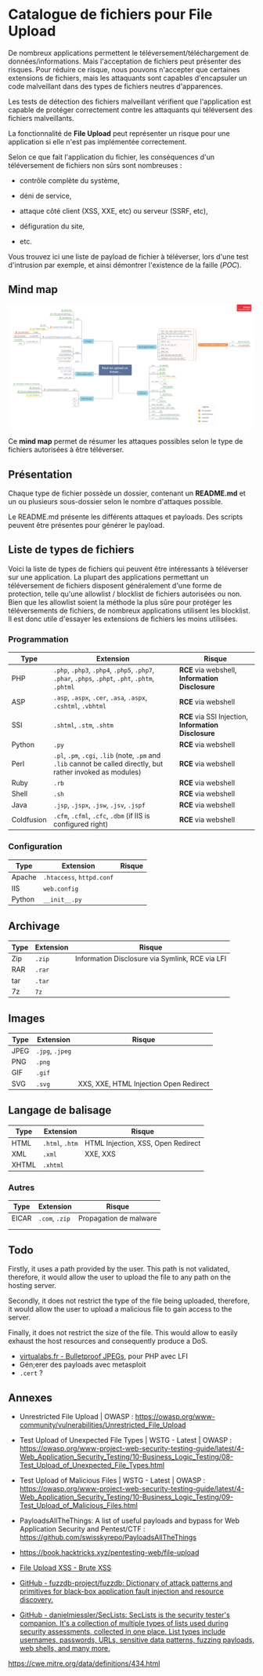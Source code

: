 # Catalogue de fichiers pour File Upload

De nombreux applications permettent le téléversement/téléchargement de données/informations. Mais l'acceptation de fichiers peut présenter des risques. Pour réduire ce risque, nous pouvons n'accepter que certaines extensions de fichiers, mais les attaquants sont capables d'encapsuler un code malveillant dans des types de fichiers neutres d'apparences.

Les tests de détection des fichiers malveillant vérifient que l'application est capable de protéger correctement contre les attaquants qui téléversent des fichiers malveillants.

La fonctionnalité de **File Upload** peut représenter un risque pour une application si elle n'est pas implémentée correctement. 

Selon ce que fait l'application du fichier, les conséquences d'un téléversement de fichiers non sûrs sont nombreuses :

- contrôle complète du système,

- déni de service,

- attaque côté client (XSS, XXE, etc) ou serveur (SSRF, etc),

- défiguration du site,

- etc.

Vous trouvez ici une liste de payload de fichier à téléverser, lors d'une test d'intrusion par exemple, et ainsi démontrer l'existence de la faille (*POC*).

## Mind map

![](map.png)

Ce **mind map** permet de résumer les attaques possibles selon le type de fichiers autorisées à être téléverser.

## Présentation

Chaque type de fichier possède un dossier, contenant un **README.md** et un ou plusieurs sous-dossier selon le nombre d'attaques possible.

Le README.md présente les différents attaques et payloads. Des scripts peuvent être présentes pour générer le payload.

## Liste de types de fichiers

Voici la liste de types de fichiers qui peuvent être intéressants à téléverser sur une application. La plupart des applications permettant un téléversement de fichiers disposent généralement d'une forme de protection, telle qu'une allowlist / blocklist de fichiers autorisées ou non. Bien que les allowlist soient la méthode la plus sûre pour protéger les téléversements de fichiers, de nombreux applications utilisent les blocklist. Il est donc utile d'essayer les extensions de fichiers les moins utilisées.

### Programmation

| Type       | Extension                                                                                                      | Risque                                                |
| ---------- | -------------------------------------------------------------------------------------------------------------- | ----------------------------------------------------- |
| PHP        | `.php`, `.php3`, `.php4`, `.php5`, `.php7`, `.phar`, `.phps`, `.phpt`, `.pht`, `.phtm`, `.phtml`               | **RCE** via webshell, **Information Disclosure**      |
| ASP        | `.asp`, `.aspx`, `.cer`, `.asa`, `.aspx`, `.cshtml`, `.vbhtml`                                                 | **RCE** via webshell                                  |
| SSI        | `.shtml`, `.stm`, `.shtm`                                                                                      | **RCE** via SSI Injection, **Information Disclosure** |
| Python     | `.py`                                                                                                          | **RCE** via webshell                                  |
| Perl       | `.pl`, `.pm`, `.cgi`, `.lib` (note, `.pm` and `.lib` cannot be called directly, but rather invoked as modules) | **RCE** via webshell                                  |
| Ruby       | `.rb`                                                                                                          | **RCE** via webshell                                  |
| Shell      | `.sh`                                                                                                          | **RCE** via webshell                                  |
| Java       | `.jsp`, `.jspx`, `.jsw`, `.jsv`, `.jspf`                                                                       | **RCE** via webshell                                  |
| Coldfusion | `.cfm`, `.cfml`, `.cfc`, `.dbm` (if IIS is configured right)                                                   | **RCE** via webshell                                  |

### Configuration

| Type   | Extension                 | Risque |
| ------ | ------------------------- | ------ |
| Apache | `.htaccess`, `httpd.conf` |        |
| IIS    | `web.config`              |        |
| Python | `__init__.py`             |        |

## Archivage

| Type | Extension | Risque                                          |
| ---- | --------- | ----------------------------------------------- |
| Zip  | `.zip`    | Information Disclosure via Symlink, RCE via LFI |
| RAR  | `.rar`    |                                                 |
| tar  | `.tar`    |                                                 |
| 7z   | `7z`      |                                                 |

## Images

| Type | Extension       | Risque                                 |
| ---- | --------------- | -------------------------------------- |
| JPEG | `.jpg`, `.jpeg` |                                        |
| PNG  | `.png`          |                                        |
| GIF  | `.gif`          |                                        |
| SVG  | `.svg`          | XXS, XXE, HTML Injection Open Redirect |

## Langage de balisage

| Type  | Extension       | Risque                             |
| ----- | --------------- | ---------------------------------- |
| HTML  | `.html`, `.htm` | HTML Injection, XSS, Open Redirect |
| XML   | `.xml`          | XXE, XXS                           |
| XHTML | `.xhtml`        |                                    |

### Autres

| Type  | Extension      | Risque                 |
| ----- | -------------- | ---------------------- |
| EICAR | `.com`, `.zip` | Propagation de malware |
|       |                |                        |
|       |                |                        |

## Todo

Firstly, it uses a path provided by the user. This path is not 
validated, therefore, it would allow the user to upload the file to any 
path on the hosting server.

Secondly, it does not restrict the type of the file being uploaded, 
therefore, it would allow the user to upload a malicious file to gain 
access to the server.

Finally, it does not restrict the size of the file. This would allow 
to easily exhaust the host resources and consequently produce a DoS.

- [virtualabs.fr - Bulletproof JPEGs](https://virtualabs.fr/Nasty-bulletproof-Jpegs-l.html), pour PHP avec LFI
- Gén;erer des payloads avec metasploit
- `.cert` ?

## Annexes

- Unrestricted File Upload | OWASP : https://owasp.org/www-community/vulnerabilities/Unrestricted_File_Upload

- Test Upload of Unexpected File Types | WSTG - Latest | OWASP : https://owasp.org/www-project-web-security-testing-guide/latest/4-Web_Application_Security_Testing/10-Business_Logic_Testing/08-Test_Upload_of_Unexpected_File_Types.html

- Test Upload of Malicious Files | WSTG - Latest | OWASP : https://owasp.org/www-project-web-security-testing-guide/latest/4-Web_Application_Security_Testing/10-Business_Logic_Testing/09-Test_Upload_of_Malicious_Files.html

- PayloadsAllTheThings: A list of useful payloads and bypass for Web Application Security and Pentest/CTF : https://github.com/swisskyrepo/PayloadsAllTheThings

- https://book.hacktricks.xyz/pentesting-web/file-upload

- [File Upload XSS - Brute XSS](https://brutelogic.com.br/blog/file-upload-xss/)

- [GitHub - fuzzdb-project/fuzzdb: Dictionary of attack patterns and primitives for black-box application fault injection and resource discovery.](https://github.com/fuzzdb-project/fuzzdb)

- [GitHub - danielmiessler/SecLists: SecLists is the security tester&#39;s companion. It&#39;s a collection of multiple types of lists used during security assessments, collected in one place. List types include usernames, passwords, URLs, sensitive data patterns, fuzzing payloads, web shells, and many more.](https://github.com/danielmiessler/SecLists)

https://cwe.mitre.org/data/definitions/434.html
